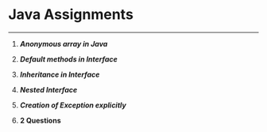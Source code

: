# __Java Assignments__
---
1. **_Anonymous array in Java_**

1. **_Default methods in Interface_**

1. **_Inheritance in Interface_**

1. **_Nested Interface_**

1. **_Creation of Exception explicitly_**

1. __2 Questions__
